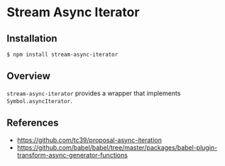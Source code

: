 # Stream Async Iterator

## Installation

```
$ npm install stream-async-iterator
```


## Overview

`stream-async-iterator` provides a wrapper that implements `Symbol.asyncIterator`.


## References

- https://github.com/tc39/proposal-async-iteration
- https://github.com/babel/babel/tree/master/packages/babel-plugin-transform-async-generator-functions
